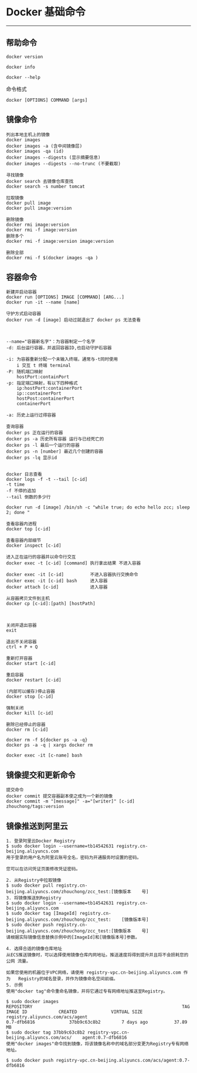 # Docker 基础命令

---

## 帮助命令

    docker version

    docker info

    docker --help

命令格式

    docker [OPTIONS] COMMAND [args]

## 镜像命令

    列出本地主机上的镜像
    docker images
    docker images -a (含中间镜像层)
    docker images -qa (id)
    docker images --digests (显示摘要信息)
    docker images --digests --no-trunc (不要截取)

    寻找镜像
    docker search 去镜像仓库查找
    docker search -s number tomcat

    拉取镜像
    docker pull image
    docker pull image:version

    删除镜像
    docker rmi image:version
    docker rmi -f image:version
    删除多个
    docker rmi -f image:version image:version

    删除全部
    docker rmi -f $(docker images -qa )


## 容器命令

    新建并启动容器
    docker run [OPTIONS] IMAGE [COMMAND] [ARG...]
    docker run -it --name [name]

    守护方式启动容器
    docker run -d [image] 启动过就退出了 docker ps 无法查看



    --name="容器新名字"：为容器制定一个名字
    -d: 后台运行容器，并返回容器ID,也启动守护石容器
    
    -i: 为容器重新分配一个未输入终端，通常与-t同时使用
        i 交互 t 终端 terminal
    -P: 随机端口映射
        hostPort:containPort
    -p: 指定端口映射，有以下四种格式
        ip:hostPort:containerPort
        ip::containerPort
        hostPost:containerPort
        containerPort

    -a: 历史上运行过得容器

    查询容器
    docker ps 正在运行的容器
    docker ps -a 历史所有容器 运行与已经死亡的
    docker ps -l 最后一个运行的容器
    docker ps -n [number] 最近几个创建的容器
    docker ps -lq 显示id


    docker 日志查看
    docker logs -f -t --tail [c-id]
    -t time
    -f 不停的追加
    --tail 倒数的多少行

    docker run -d [image] /bin/sh -c "while true; do echo hello zcc; sleep 2; done "

    查看容器内进程
    docker top [c-id]

    查看容器内部细节 
    docker inspect [c-id]

    进入正在运行的容器并以命令行交互
    docker exec -t [c-id] [command] 执行拿出结果 不进入容器

    docker exec -it [c-id]          不进入容器执行交换命令
    docker exec -it [c-id] bash     进入容器
    docker attach [c-id]            进入容器

    从容器拷贝文件到主机
    docker cp [c-id]:[path] [hostPath]



    关闭并退出容器
    exit

    退出不关闭容器
    ctrl + P + Q

    重新打开容器
    docker start [c-id]

    重启容器
    docker restart [c-id]

    (内部可以缓存)停止容器 
    docker stop [c-id]

    强制关闭
    docker kill [c-id]

    删除已经停止的容器
    docker rm [c-id]

    docker rm -f ${docker ps -a -q}
    docker ps -a -q | xargs docker rm

    docker exec -it [c-name] bash


## 镜像提交和更新命令

    提交命令
    docker commit 提交容器副本使之成为一个新的镜像
    docker commit -m "[message]" -a="[writer]" [c-id] zhouchong/tags:version


## 镜像推送到阿里云


    1. 登录阿里云Docker Registry
    $ sudo docker login --username=tb14542631 registry.cn-beijing.aliyuncs.com
    用于登录的用户名为阿里云账号全名，密码为开通服务时设置的密码。
    
    您可以在访问凭证页面修改凭证密码。
    
    2. 从Registry中拉取镜像
    $ sudo docker pull registry.cn-beijing.aliyuncs.com/zhouchong/zcc_test:[镜像版本    号]
    3. 将镜像推送到Registry
    $ sudo docker login --username=tb14542631 registry.cn-beijing.aliyuncs.com
    $ sudo docker tag [ImageId] registry.cn-beijing.aliyuncs.com/zhouchong/zcc_test:    [镜像版本号]
    $ sudo docker push registry.cn-beijing.aliyuncs.com/zhouchong/zcc_test:[镜像版本    号]
    请根据实际镜像信息替换示例中的[ImageId]和[镜像版本号]参数。
    
    4. 选择合适的镜像仓库地址
    从ECS推送镜像时，可以选择使用镜像仓库内网地址。推送速度将得到提升并且将不会损耗您的公网 流量。
    
    如果您使用的机器位于VPC网络，请使用 registry-vpc.cn-beijing.aliyuncs.com 作为   Registry的域名登录，并作为镜像命名空间前缀。
    5. 示例
    使用"docker tag"命令重命名镜像，并将它通过专有网络地址推送至Registry。
    
    $ sudo docker images
    REPOSITORY                                                         TAG                     IMAGE ID            CREATED             VIRTUAL SIZE
    registry.aliyuncs.com/acs/agent                                    0.7-dfb6816             37bb9c63c8b2        7 days ago          37.89 MB
    $ sudo docker tag 37bb9c63c8b2 registry-vpc.cn-beijing.aliyuncs.com/acs/    agent:0.7-dfb6816
    使用"docker images"命令找到镜像，将该镜像名称中的域名部分变更为Registry专有网络地址。
    
    $ sudo docker push registry-vpc.cn-beijing.aliyuncs.com/acs/agent:0.7-dfb6816




